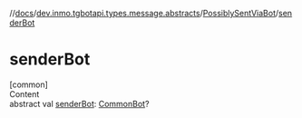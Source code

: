 //[docs](../../../index.md)/[dev.inmo.tgbotapi.types.message.abstracts](../index.md)/[PossiblySentViaBot](index.md)/[senderBot](sender-bot.md)



# senderBot  
[common]  
Content  
abstract val [senderBot](sender-bot.md): [CommonBot](../../dev.inmo.tgbotapi.types/-common-bot/index.md)?  



